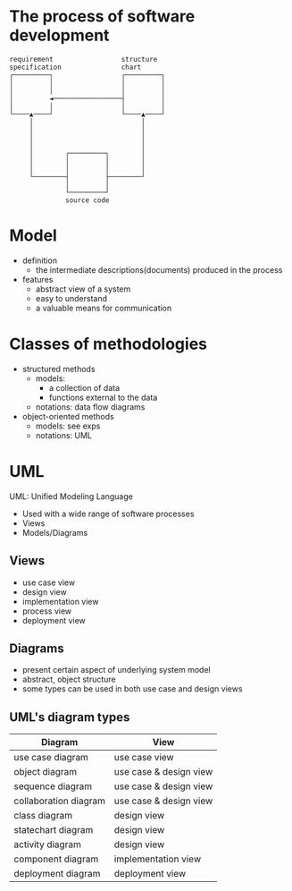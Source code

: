 # The process of software development

```
requirement                 structure
specification               chart
┌─────────┐                 ┌─────────┐
│         │                 │         │
│         │                 │         │
│         ◄─────────────────┤         │
│         │                 │         │
└────▲────┘                 └────▲────┘
     │                           │
     │                           │
     │                           │
     │                           │
     │        ┌─────────┐        │
     │        │         │        │
     │        │         │        │
     └────────┤         ├────────┘
              │         │
              └─────────┘
              source code
```

# Model

- definition
  - the intermediate descriptions(documents) produced in the process
- features
  - abstract view of a system
  - easy to understand
  - a valuable means for communication

# Classes of methodologies

- structured methods
  - models:
    - a collection of data
    - functions external to the data
  - notations: data flow diagrams
- object-oriented methods
  - models: see exps
  - notations: UML

# UML

UML: Unified Modeling Language

- Used with a wide range of software processes
- Views
- Models/Diagrams

## Views

- use case view
- design view
- implementation view
- process view
- deployment view

## Diagrams

- present certain aspect of underlying system model
- abstract, object structure
- some types can be used in both use case and design views

## UML's diagram types

| Diagram               | View                   |
| --------------------- | ---------------------- |
| use case diagram      | use case view          |
| object diagram        | use case & design view |
| sequence diagram      | use case & design view |
| collaboration diagram | use case & design view |
| class diagram         | design view            |
| statechart diagram    | design view            |
| activity diagram      | design view            |
| component diagram     | implementation view    |
| deployment diagram    | deployment view        |